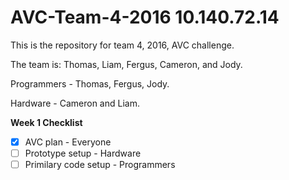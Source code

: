 # AVC-Team-4-2016 10.140.72.14

This is the repository for team 4, 2016, AVC challenge.

The team is: Thomas, Liam, Fergus, Cameron, and Jody.

Programmers - Thomas, Fergus, Jody.

Hardware - Cameron and Liam.


**Week 1 Checklist**
- [x] AVC plan - Everyone
- [ ] Prototype setup - Hardware
- [ ] Primilary code setup - Programmers
